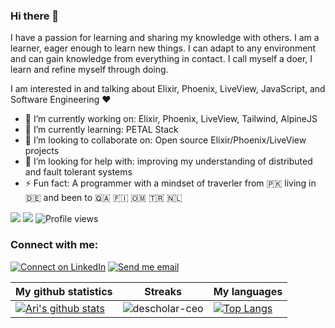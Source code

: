 ### Hi there 👋

<!--
**ahmadkhubaib/ahmadkhubaib** is a ✨ _special_ ✨ repository because its `README.md` (this file) appears on your GitHub profile.

Here are some ideas to get you started:

- 🔭 I’m currently working on ...
- 🌱 I’m currently learning ...
- 👯 I’m looking to collaborate on ...
- 🤔 I’m looking for help with ...
- 💬 Ask me about ...
- 📫 How to reach me: ...
- 😄 Pronouns: ...
- ⚡ Fun fact: ...
-->

I have a passion for learning and sharing my knowledge with others. I am a learner, eager enough to learn new things. I can adapt to any environment and can gain knowledge from everything in contact. I call myself a doer, I learn and refine myself through doing.

I am interested in and talking about Elixir, Phoenix, LiveView, JavaScript, and Software Engineering ♥️

- 🔭 I’m currently working on: Elixir, Phoenix, LiveView, Tailwind, AlpineJS
- 🌱 I’m currently learning: PETAL Stack
- 👯 I’m looking to collaborate on: Open source Elixir/Phoenix/LiveView projects
- 🤔 I’m looking for help with: improving my understanding of distributed and fault tolerant systems
- ⚡ Fun fact: A programmer with a mindset of traverler from 🇵🇰 living in 🇩🇪 and been to 🇶🇦 🇫🇮 🇴🇲 🇹🇷 🇳🇱

![](https://img.shields.io/badge/Language-Elixir-green) 
![](https://img.shields.io/badge/Stack-PETAL-blue)
![Profile views](https://gpvc.arturio.dev/ahmadkhubaib)

### Connect with me:
[![Connect on LinkedIn](https://img.shields.io/badge/--linkedin?label=LinkedIn&logo=LinkedIn&style=social)](https://www.linkedin.com/in/khubaib-ahmad/) [![Send me email](https://img.shields.io/badge/--gmail?label=Gmail&logo=Gmail&style=social)](mailto:khubaibahmad1994@gmail.com)


|My github statistics|Streaks|My languages|
|-|-|-|
|[![Ari's github stats](https://github-readme-stats.vercel.app/api?username=ahmadkhubaib&show_icons=true&theme=dark&hide_title=true)](https://github.com/ahmadkhubaib)|![descholar-ceo](https://github-readme-streak-stats.herokuapp.com/?user=ahmadkhubaib&theme=dark)|[![Top Langs](https://github-readme-stats.vercel.app/api/top-langs/?username=ahmadkhubaib&show_icons=true&theme=dark&layout=compact&hide_title=true)](https://github.com/ahmadkhubaib)
